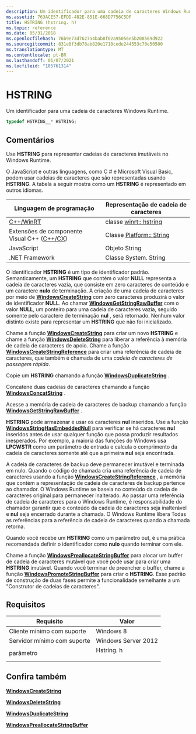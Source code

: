```yaml
---
description: Um identificador para uma cadeia de caracteres Windows Runtime.
ms.assetid: 763ACE57-EFDD-482E-851E-668D7756C5DF
title: HSTRING (hstring. h)
ms.topic: reference
ms.date: 05/31/2018
ms.openlocfilehash: 76b9e73d7627a4bab8f02a95056e5b208569d922
ms.sourcegitcommit: 831e8f3db78ab820e1710cede244553c70e50500
ms.translationtype: MT
ms.contentlocale: pt-BR
ms.lasthandoff: 01/07/2021
ms.locfileid: "105761314"
---
```

# <a name="hstring"></a>HSTRING

Um identificador para uma cadeia de caracteres Windows Runtime.


```C++
typedef HSTRING__* HSTRING;
```



## <a name="remarks"></a>Comentários

Use **HSTRING** para representar cadeias de caracteres imutáveis no Windows Runtime.

O JavaScript e outras linguagens, como C \# e Microsoft Visual Basic, podem usar cadeias de caracteres que são representadas usando **HSTRING**. A tabela a seguir mostra como um **HSTRING** é representado em outros idiomas.



| Linguagem de programação                                                                    | Representação de cadeia de caracteres                                      |
|-----------------------------------------------------------------------------------------|------------------------------------------------------------|
| [C++/WinRT](/windows/uwp/cpp-and-winrt-apis/intro-to-using-cpp-with-winrt)              | classe [winrt:: hstring](/uwp/cpp-ref-for-winrt/hstring)     |
| Extensões de componente Visual C++ ([C++/CX](/cpp/cppcx/visual-c-language-reference-c-cx)) | Classe [Platform:: String](/cpp/cppcx/platform-string-class) |
| JavaScript                                                                              | Objeto String                                              |
| .NET Framework                                                                          | Classe System. String                                        |



 

O identificador **HSTRING** é um tipo de identificador padrão. Semanticamente, um **HSTRING** que contém o valor **NULL** representa a cadeia de caracteres vazia, que consiste em zero caracteres de conteúdo e um caractere **nulo** de terminação. A criação de uma cadeia de caracteres por meio de [**WindowsCreateString**](/windows/win32/api/winstring/nf-winstring-windowscreatestring) com zero caracteres produzirá o valor de identificador **NULL**. Ao chamar [**WindowsGetStringRawBuffer**](/windows/win32/api/winstring/nf-winstring-windowsgetstringrawbuffer) com o valor **NULL**, um ponteiro para uma cadeia de caracteres vazia, seguido somente pelo caractere de terminação **nul** , será retornado. Nenhum valor distinto existe para representar um **HSTRING** que não foi inicializado.

Chame a função [**WindowsCreateString**](/windows/win32/api/winstring/nf-winstring-windowscreatestring) para criar um novo **HSTRING** e chame a função [**WindowsDeleteString**](/windows/win32/api/winstring/nf-winstring-windowsdeletestring) para liberar a referência à memória de cadeia de caracteres de apoio. Chame a função [**WindowsCreateStringReference**](/windows/win32/api/winstring/nf-winstring-windowscreatestringreference) para criar uma referência de cadeia de caracteres, que também é chamada de uma *cadeia de caracteres de passagem rápida*.

Copie um **HSTRING** chamando a função [**WindowsDuplicateString**](/windows/win32/api/winstring/nf-winstring-windowsduplicatestring) .

Concatene duas cadeias de caracteres chamando a função [**WindowsConcatString**](/windows/win32/api/winstring/nf-winstring-windowsconcatstring) .

Acesse a memória de cadeia de caracteres de backup chamando a função [**WindowsGetStringRawBuffer**](/windows/win32/api/winstring/nf-winstring-windowsgetstringrawbuffer) .

**HSTRING** pode armazenar e usar os caracteres **nul** inseridos. Use a função [**WindowsStringHasEmbeddedNull**](/windows/win32/api/winstring/nf-winstring-windowsstringhasembeddednull) para verificar se há caracteres **nul** inseridos antes de usar qualquer função que possa produzir resultados inesperados. Por exemplo, a maioria das funções do Windows usa **LPCWSTR** como um parâmetro de entrada e calcula o comprimento da cadeia de caracteres somente até que a primeira **nul** seja encontrada.

A cadeia de caracteres de backup deve permanecer imutável e terminada em nulo. Quando o código de chamada cria uma referência de cadeia de caracteres usando a função [**WindowsCreateStringReference**](/windows/win32/api/winstring/nf-winstring-windowscreatestringreference) , a memória que contém a representação de cadeia de caracteres de backup pertence ao chamador. O Windows Runtime se baseia no conteúdo da cadeia de caracteres original para permanecer inalterado. Ao passar uma referência de cadeia de caracteres para o Windows Runtime, é responsabilidade do chamador garantir que o conteúdo da cadeia de caracteres seja inalterável e **nul** seja encerrado durante a chamada. O Windows Runtime libera Todas as referências para a referência de cadeia de caracteres quando a chamada retorna.

Quando você recebe um **HSTRING** como um parâmetro out, é uma prática recomendada definir o identificador como **nulo** quando terminar com ele.

Chame a função [**WindowsPreallocateStringBuffer**](/windows/win32/api/winstring/nf-winstring-windowspreallocatestringbuffer) para alocar um buffer de cadeia de caracteres mutável que você pode usar para criar uma **HSTRING** imutável. Quando você terminar de preencher o buffer, chame a função [**WindowsPromoteStringBuffer**](/windows/win32/api/winstring/nf-winstring-windowspromotestringbuffer) para criar o **HSTRING**. Esse padrão de construção de duas fases permite a funcionalidade semelhante a um "Construtor de cadeias de caracteres".

## <a name="requirements"></a>Requisitos



| Requisito | Valor |
|-------------------------------------|--------------------------------------------------------------------------------------|
| Cliente mínimo com suporte<br/> | Windows 8<br/>                                                                 |
| Servidor mínimo com suporte<br/> | Windows Server 2012<br/>                                                       |
| parâmetro<br/>                   | <dl> <dt>Hstring. h</dt> </dl> |



## <a name="see-also"></a>Confira também

<dl> <dt>


</dt> <dt>

[**WindowsCreateString**](/windows/win32/api/winstring/nf-winstring-windowscreatestring)
</dt> <dt>

[**WindowsDeleteString**](/windows/win32/api/winstring/nf-winstring-windowsdeletestring)
</dt> <dt>

[**WindowsDuplicateString**](/windows/win32/api/winstring/nf-winstring-windowsduplicatestring)
</dt> <dt>

[**WindowsPreallocateStringBuffer**](/windows/win32/api/winstring/nf-winstring-windowspreallocatestringbuffer)
</dt> </dl>

 

 
